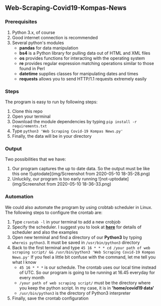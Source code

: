 ## Web-Scraping-Covid19-Kompas-News

### Prerequisites
1. Python 3.x, of course
2. Good internet connection is recommended
3. Several python's modules
   - **pandas** for data manipulation
   - **bs4** is a Python library for pulling data out of HTML and XML files
   - **os** provides functions for interacting with the operating system
   - **re** provides regular expression matching operations similar to those found in Perl
   - **datetime** supplies classes for manipulating dates and times
   - **requests** allows you to send HTTP/1.1 requests extremely easily

### Steps
The program is easy to run by following steps:
1. Clone this repo
2. Open your terminal
3. Download the module dependencies by typing `pip install -r requirements.txt`
4. Type `python3 'Web Scraping Covid-19 Kompas News.py'`
5. Finally, the data will be in your directory

### Output
Two possibilities that we have:
1. Our program captures the up to date data. So the output must be like this one
![uptodate](img/Screenshot from 2020-05-10 18-35-28.png)
2. Unluckily, our program is too early running
![not-uptodate](img/Screenshot from 2020-05-10 18-36-33.png)

### Automation
We could also automate the program by using crobtab scheduler in Linux. The following steps to configure the crontab are:
1. Type `crontab -l` in your terminal to add a new crobjob
2. Specify the scheduler. I suggest you to look at [**here**](https://crontab.guru/) for details of scheduler and also the examples
3. Open new terminal and find a directory of our **Python3** by typing `whereis python3`. It must be saved in `/usr/bin/python3` directory
4. Back to the first terminal and type `45 16 * * * cd /your path of web scraping script/ && /usr/bin/python3 'Web Scraping Covid-19 Kompas News.py'`
   If you feel a little bit confuse with the command, let me tell you what I know
   - `45 16 * * *` is our schedule. The crontab uses our local time instead of UTC. So our program is going to be running at 16.45 everyday for every month
   - `/your path of web scraping script/` must be the directory where you keep the python script. In my case, it is in **'home/covid19 data'**
   - `/usr/bin/python3` is the directory of Python3 interpreter
5. Finally, save the crontab configuration

